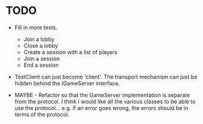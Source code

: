 # TODO

- Fill in more tests.

  - Join a lobby
  - Close a lobby
  - Create a session with a list of players
  - Join a session
  - End a session

- TestClient can just become 'client'.
  The transport mechanism can just be hidden behind the IGameServer interface.

- MAYBE - Refactor so that the GameServer implementation is separate from the protocol.
  I think I would like all the various classes to be able to use the protocol...
  e.g. if an error goes wrong, the errors should be in terms of the protocol.
